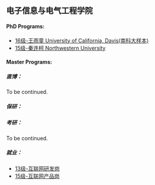 ## 电子信息与电气工程学院

#### PhD Programs:

  - [16级-王雨童 University of California, Davis(南科大样本)](grad-application/electronic-information-and-electrical-engineering/[US]-16-wangyutong.md)
  - [15级-秦连柯 Northwestern University](grad-application/electronic-information-and-electrical-engineering/[US]-15-liankeqin.md)

#### Master Programs:



##### 直博：

To be continued.

##### 保研：



##### 考研：

To be continued.

##### 就业：

  - [13级-互联网研发岗](grad-application/electronic-information-and-electrical-engineering/[CN]-13-yintongma.md)
  - [15级-互联网产品岗](grad-application/electronic-information-and-electrical-engineering/[CN]-15-rongchengzhang.md)


